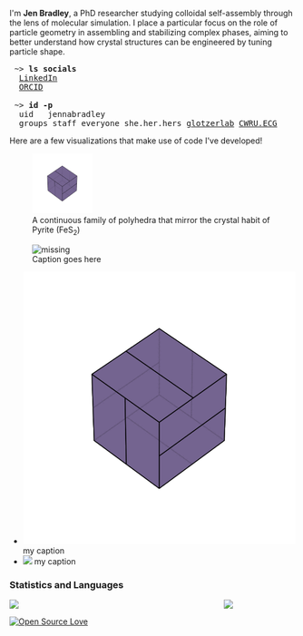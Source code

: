 I'm **Jen Bradley**, a PhD researcher studying colloidal self-assembly through the lens of molecular simulation. I place a particular focus on the role of particle geometry in assembling and stabilizing complex phases, aiming to better understand how crystal structures can be engineered by tuning particle shape.

<pre>
 ~> <strong>ls socials</strong>
  <a href="https://www.linkedin.com/in/jenbrad">LinkedIn</a>
  <a href="https://orcid.org/0009-0007-2443-2982">ORCID</a>

 ~> <strong>id -p</strong>
  uid	jennabradley
  groups staff everyone she.her.hers <a href="https://github.com/glotzerlab">glotzerlab</a> <a href="https://engineering.case.edu/research/labs/electro-ceramics/about">CWRU.ECG</a>
</pre>

 <!--- Style for the block above is based on the excellent profile at https://github.com/hedyhli/hedyhl --->

Here are a few visualizations that make use of code I've developed!
<figure>
    <img src='src/pyritohedron.gif' alt='missing' width='25%'/>
    <figcaption>A continuous family of polyhedra that mirror the crystal habit of Pyrite (FeS<sub>2</sub>)</figcaption>
</figure>
<figure>
    <img src='image.jpg' alt='missing' width='25%'/>
    <figcaption>Caption goes here</figcaption>
</figure>
<ul>
  <li class="container">
    <img class="image" src="src/pyritohedron.gif"/>
    <span class="caption">my caption</span>
  </li>
  <li class="container">
    <img class="image" src="#"/>
    <span class="caption">my caption</span>
  </li>
</ul>



### Statistics and Languages

<!--- ![Github Statistics](https://github-profile-summary-cards.vercel.app/api/cards/stats?username=janbridley&theme=github) ![Languages](https://github-profile-summary-cards.vercel.app/api/cards/most-commit-language?username=janbridley&theme=github) --->

<div style="display: flex; justify-content: space-between;">
  <img src="https://github-profile-summary-cards.vercel.app/api/cards/stats?username=janbridley&theme=github" width="25%" />
  <img src="https://github-profile-summary-cards.vercel.app/api/cards/most-commit-language?username=janbridley&theme=github" width="25%" />
</div>


<!--- [![Linkedin: Jenna Bradley](https://img.shields.io/badge/-jenbrad-blue?style=flat-square&logo=Linkedin&logoColor=white&link=https://www.linkedin.com/in/jenbrad/)](https://www.linkedin.com/in/jenbrad/) --->
[![Open Source Love](https://badges.frapsoft.com/os/v2/open-source.svg?v=103)](https://github.com/ellerbrock/open-source-badges/)
